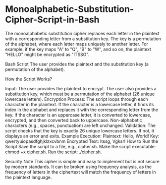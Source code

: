 # Monoalphabetic-Substitution-Cipher-Script-in-Bash
The monoalphabetic substitution cipher replaces each letter in the plaintext with a 
corresponding letter from a substitution key. The key is a permutation of the alphabet, 
where each letter maps uniquely to another letter. For example, if the key maps 
"A" to "Q", "B" to "W", and so on, the plaintext "HELLO" might be encrypted as "ITSSG".

Bash Script
The user provides the plaintext and the substitution key (a permutation of the alphabet).

How the Script Works?

Input:
The user provides the plaintext to encrypt.
The user also provides a substitution key, which must be a permutation of the alphabet (26 unique lowercase letters).
Encryption Process:
The script loops through each character in the plaintext.
If the character is a lowercase letter, it finds its index in the alphabet and replaces it with the corresponding letter from the key.
If the character is an uppercase letter, it is converted to lowercase, encrypted, and then converted back to uppercase.
Non-alphabetic characters (e.g., spaces, punctuation) are left unchanged.
Validation:
The script checks that the key is exactly 26 unique lowercase letters. If not, it displays an error and exits.
Example Execution:
Plaintext: Hello, World!
Key: qwertyuiopasdfghjklzxcvbnm
Encrypted Text: Itssg, Vgksr!
How to Run the Script
Save the script to a file, e.g., cipher.sh.
Make the script executable: chmod +x cipher.sh.
Run the script: ./cipher.sh.

Security Note
This cipher is simple and easy to implement but is not secure by modern standards. It can be broken using frequency analysis, 
as the frequency of letters in the ciphertext will match the frequency of letters in the plaintext language.
